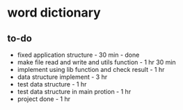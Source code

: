 # word dictionary

## to-do
- fixed application structure       - 30 min    - done
- make file read and write and utils function - 1 hr 30 min
- implement using lib function and check result - 1 hr
- data structure implement - 3 hr
- test data structure - 1 hr
- test data structure in main protion - 1 hr
- project done - 1 hr

